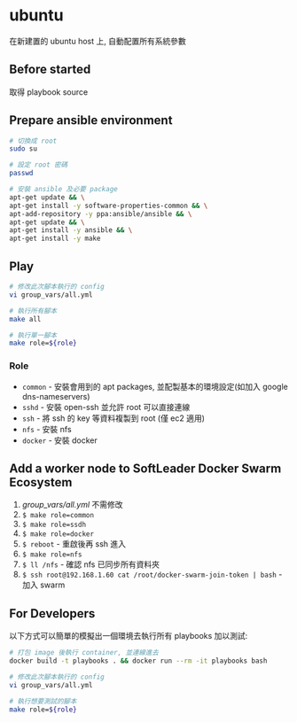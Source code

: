 # ubuntu

在新建置的 ubuntu host 上, 自動配置所有系統參數 

## Before started

取得 playbook source

## Prepare ansible environment

```sh
# 切換成 root
sudo su

# 設定 root 密碼 
passwd

# 安裝 ansible 及必要 package
apt-get update && \
apt-get install -y software-properties-common && \
apt-add-repository -y ppa:ansible/ansible && \
apt-get update && \
apt-get install -y ansible && \
apt-get install -y make
```

## Play

```sh
# 修改此次腳本執行的 config
vi group_vars/all.yml

# 執行所有腳本
make all

# 執行單一腳本
make role=${role}
```

### Role

- `common` - 安裝會用到的 apt packages, 並配製基本的環境設定(如加入 google dns-nameservers)
- `sshd` - 安裝 open-ssh 並允許 root 可以直接連線
- `ssh` - 將 ssh 的 key 等資料複製到 root (僅 ec2 適用)
- `nfs` - 安裝 nfs
- `docker` - 安裝 docker

## Add a worker node to SoftLeader Docker Swarm Ecosystem

1. *group_vars/all.yml* 不需修改
1. `$ make role=common`
1. `$ make role=ssdh`
1. `$ make role=docker`
1. `$ reboot` - 重啟後再 ssh 進入
1. `$ make role=nfs`
1. `$ ll /nfs` - 確認 nfs 已同步所有資料夾
1. `$ ssh root@192.168.1.60 cat /root/docker-swarm-join-token | bash` - 加入 swarm

## For Developers

以下方式可以簡單的模擬出一個環境去執行所有 playbooks 加以測試:

```sh
# 打包 image 後執行 container, 並連線進去
docker build -t playbooks . && docker run --rm -it playbooks bash

# 修改此次腳本執行的 config
vi group_vars/all.yml

# 執行想要測試的腳本 
make role=${role}
```
